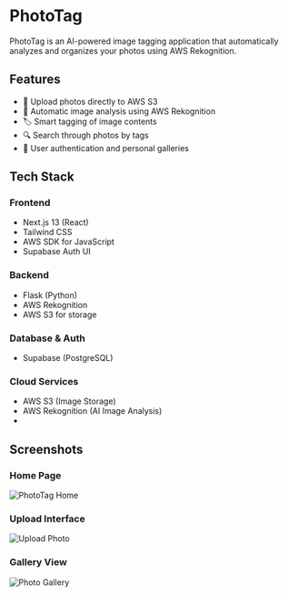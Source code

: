 # PhotoTag

PhotoTag is an AI-powered image tagging application that automatically analyzes and organizes your photos using AWS Rekognition.

## Features

- 📸 Upload photos directly to AWS S3
- 🤖 Automatic image analysis using AWS Rekognition
- 🏷️ Smart tagging of image contents
- 🔍 Search through photos by tags
- 👤 User authentication and personal galleries

## Tech Stack

### Frontend
- Next.js 13 (React)
- Tailwind CSS
- AWS SDK for JavaScript
- Supabase Auth UI

### Backend
- Flask (Python)
- AWS Rekognition
- AWS S3 for storage

### Database & Auth
- Supabase (PostgreSQL)

### Cloud Services
- AWS S3 (Image Storage)
- AWS Rekognition (AI Image Analysis)
- 
## Screenshots

### Home Page
![PhotoTag Home](https://github.com/user-attachments/assets/a350471b-a8ed-4cd9-9928-eb741824b20d)

### Upload Interface
![Upload Photo](https://github.com/user-attachments/assets/5cfeb58b-02b0-4025-8a7e-66cd1f7d9c88)

### Gallery View
![Photo Gallery](https://github.com/user-attachments/assets/67f3bc77-0838-4903-a81b-46acc1206893)

